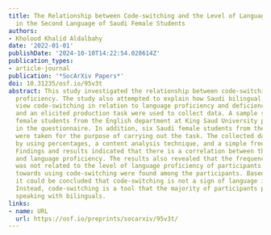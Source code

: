 ```yaml
---
title: The Relationship between Code-switching and the Level of Language Proficiency
  in the Second Language of Saudi Female Students
authors:
- Kholood Khalid Aldalbahy
date: '2022-01-01'
publishDate: '2024-10-10T14:22:54.028614Z'
publication_types:
- article-journal
publication: '*SocArXiv Papers*'
doi: 10.31235/osf.io/95v3t
abstract: This study investigated the relationship between code-switching and language
  proficiency. The study also attempted to explain how Saudi bilingual female students
  view code-switching in relation to language proficiency and deficiency. A questionnaire
  and an elicited production task were used to collect data. A sample size of 24 Saudi
  female students from the English department at King Saud University participated
  in the questionnaire. In addition, six Saudi female students from the same department
  were taken for the purpose of carrying out the task. The collected data was analyzed
  by using percentages, a content analysis technique, and a simple frequency count.
  Findings and results indicated that there is a correlation between the type of code-switching
  and language proficiency. The results also revealed that the frequency of code-switching
  was not related to the level of language proficiency of participants. Positive attitudes
  towards using code-switching were found among the participants. Based on the results,
  it could be concluded that code-switching is not a sign of language incompetency.
  Instead, code-switching is a tool that the majority of participants preferred while
  speaking with bilinguals.
links:
- name: URL
  url: https://osf.io/preprints/socarxiv/95v3t/
---
```

